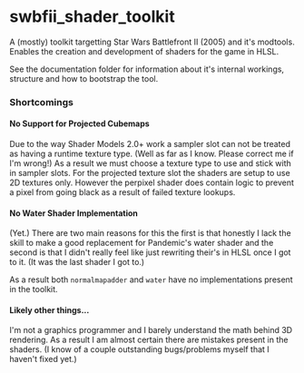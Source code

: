 # swbfii_shader_toolkit
A (mostly) toolkit targetting Star Wars Battlefront II (2005) and it's modtools. 
Enables the creation and development of shaders for the game in HLSL.

See the documentation folder for information about it's internal workings, structure and how to bootstrap the tool.

### Shortcomings

#### No Support for Projected Cubemaps
Due to the way Shader Models 2.0+ work a sampler slot can not be treated as having a runtime texture type. 
(Well as far as I know. Please correct me if I'm wrong!) As a result we must choose a texture type to use
and stick with in sampler slots. For the projected texture slot the shaders are setup to use 2D textures only. 
However the perpixel shader does contain logic to prevent a pixel from going black as a result of failed texture lookups.

#### No Water Shader Implementation
(Yet.) There are two main reasons for this the first is that honestly I lack the skill to make a good replacement for 
Pandemic's water shader and the second is that I didn't really feel like just rewriting their's in HLSL once I got to it. 
(It was the last shader I got to.)

As a result both `normalmapadder` and `water` have no implementations present in the toolkit.

#### Likely other things...
I'm not a graphics programmer and I barely understand the math behind 3D rendering. As a result I am almost certain there
are mistakes present in the shaders. (I know of a couple outstanding bugs/problems myself that I haven't fixed yet.) 